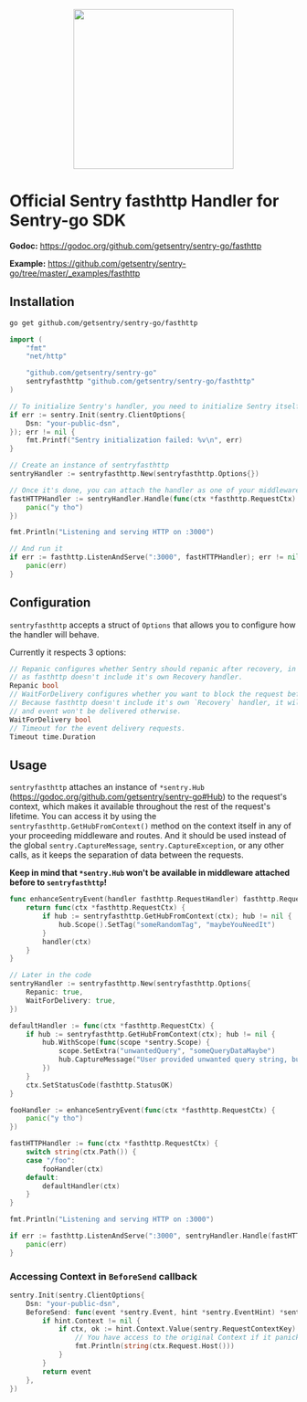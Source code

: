 <p align="center">
  <a href="https://sentry.io" target="_blank" align="center">
    <img src="https://sentry-brand.storage.googleapis.com/sentry-logo-black.png" width="280">
  </a>
  <br />
</p>

# Official Sentry fasthttp Handler for Sentry-go SDK

**Godoc:** https://godoc.org/github.com/getsentry/sentry-go/fasthttp

**Example:** https://github.com/getsentry/sentry-go/tree/master/_examples/fasthttp

## Installation

```sh
go get github.com/getsentry/sentry-go/fasthttp
```

```go
import (
	"fmt"
	"net/http"

	"github.com/getsentry/sentry-go"
	sentryfasthttp "github.com/getsentry/sentry-go/fasthttp"
)

// To initialize Sentry's handler, you need to initialize Sentry itself beforehand
if err := sentry.Init(sentry.ClientOptions{
	Dsn: "your-public-dsn",
}); err != nil {
	fmt.Printf("Sentry initialization failed: %v\n", err)
}

// Create an instance of sentryfasthttp
sentryHandler := sentryfasthttp.New(sentryfasthttp.Options{})

// Once it's done, you can attach the handler as one of your middlewares
fastHTTPHandler := sentryHandler.Handle(func(ctx *fasthttp.RequestCtx) {
	panic("y tho")
})

fmt.Println("Listening and serving HTTP on :3000")

// And run it
if err := fasthttp.ListenAndServe(":3000", fastHTTPHandler); err != nil {
	panic(err)
}
```

## Configuration

`sentryfasthttp` accepts a struct of `Options` that allows you to configure how the handler will behave.

Currently it respects 3 options:

```go
// Repanic configures whether Sentry should repanic after recovery, in most cases it should be set to false,
// as fasthttp doesn't include it's own Recovery handler.
Repanic bool
// WaitForDelivery configures whether you want to block the request before moving forward with the response.
// Because fasthttp doesn't include it's own `Recovery` handler, it will restart the application,
// and event won't be delivered otherwise.
WaitForDelivery bool
// Timeout for the event delivery requests.
Timeout time.Duration
```

## Usage

`sentryfasthttp` attaches an instance of `*sentry.Hub` (https://godoc.org/github.com/getsentry/sentry-go#Hub) to the request's context, which makes it available throughout the rest of the request's lifetime.
You can access it by using the `sentryfasthttp.GetHubFromContext()` method on the context itself in any of your proceeding middleware and routes.
And it should be used instead of the global `sentry.CaptureMessage`, `sentry.CaptureException`, or any other calls, as it keeps the separation of data between the requests.

**Keep in mind that `*sentry.Hub` won't be available in middleware attached before to `sentryfasthttp`!**

```go
func enhanceSentryEvent(handler fasthttp.RequestHandler) fasthttp.RequestHandler {
	return func(ctx *fasthttp.RequestCtx) {
		if hub := sentryfasthttp.GetHubFromContext(ctx); hub != nil {
			hub.Scope().SetTag("someRandomTag", "maybeYouNeedIt")
		}
		handler(ctx)
	}
}

// Later in the code
sentryHandler := sentryfasthttp.New(sentryfasthttp.Options{
	Repanic: true,
	WaitForDelivery: true,
})

defaultHandler := func(ctx *fasthttp.RequestCtx) {
	if hub := sentryfasthttp.GetHubFromContext(ctx); hub != nil {
		hub.WithScope(func(scope *sentry.Scope) {
			scope.SetExtra("unwantedQuery", "someQueryDataMaybe")
			hub.CaptureMessage("User provided unwanted query string, but we recovered just fine")
		})
	}
	ctx.SetStatusCode(fasthttp.StatusOK)
}

fooHandler := enhanceSentryEvent(func(ctx *fasthttp.RequestCtx) {
	panic("y tho")
})

fastHTTPHandler := func(ctx *fasthttp.RequestCtx) {
	switch string(ctx.Path()) {
	case "/foo":
		fooHandler(ctx)
	default:
		defaultHandler(ctx)
	}
}

fmt.Println("Listening and serving HTTP on :3000")

if err := fasthttp.ListenAndServe(":3000", sentryHandler.Handle(fastHTTPHandler)); err != nil {
	panic(err)
}
```

### Accessing Context in `BeforeSend` callback

```go
sentry.Init(sentry.ClientOptions{
	Dsn: "your-public-dsn",
	BeforeSend: func(event *sentry.Event, hint *sentry.EventHint) *sentry.Event {
		if hint.Context != nil {
			if ctx, ok := hint.Context.Value(sentry.RequestContextKey).(*fasthttp.RequestCtx); ok {
				// You have access to the original Context if it panicked
				fmt.Println(string(ctx.Request.Host()))
			}
		}
		return event
	},
})
```
